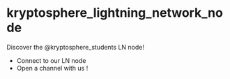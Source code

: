 # kryptosphere_lightning_network_node
Discover the @kryptosphere_students LN node!

- Connect to our LN node
- Open a channel with us !
